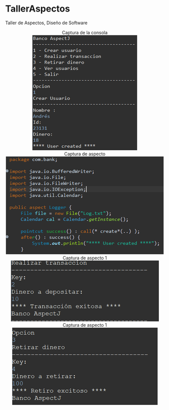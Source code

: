 # TallerAspectos
Taller de Aspectos, Diseño de Software

<p align = "center">
	Captura de la consola <br>
	<img src ="img/CapturaConsola.png"/> <br>
	Captura de aspecto <br>
	<img src ="img/CapturaAspecto.png"/> <br>
	Captura de aspecto 1 <br>
	<img src ="img/aspecto 1.png"/> <br>
	Captura de aspecto 1 <br>
	<img src ="img/aspecto 2.png"/> <br>
</p>
